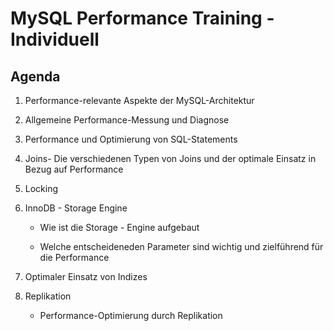 # MySQL Performance Training - Individuell 

## Agenda 

  1. Performance-relevante Aspekte der MySQL-Architektur 
  
  1. Allgemeine Performance-Messung und Diagnose 
   
  1. Performance und Optimierung von SQL-Statements 
  
  1. Joins- Die verschiedenen Typen von Joins und der optimale Einsatz in Bezug auf Performance 
  
  1. Locking 
  
  1. InnoDB - Storage Engine 
  
     * Wie ist die Storage - Engine aufgebaut 
    
     * Welche entscheideneden Parameter sind wichtig und zielführend für die Performance 
    
  1. Optimaler Einsatz von Indizes   
  
  1. Replikation 
  
     * Performance-Optimierung durch Replikation 
    
